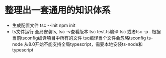 # 整理出一套通用的知识体系

* 生成配置文件
  tsc --init
  npm init
* ts文件运行
  全局安装ts, tsc -v查看版本
  tsc test.ts编译
  tsc 或者tsc -p . 根据当前tsconfig编译项目中所有的文件
  tsc编译当个文件会忽略tsconfig
  ts-node 从8.0开始不能支持全局typescript，需要本地安装ts-node和typescript
  